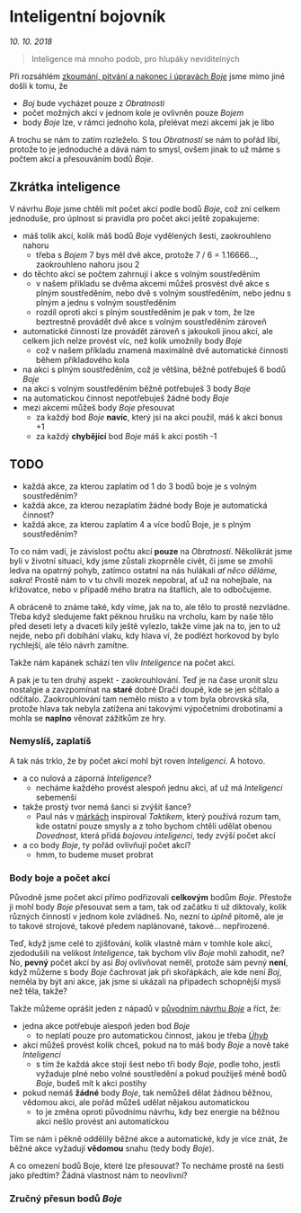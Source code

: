 # Inteligentní bojovník

*10. 10. 2018*

> Inteligence má mnoho podob, pro hlupáky neviditelných

Při rozsáhlém [zkoumání, pitvání a nakonec i úpravách *Boje*](2018-08-10-boj.md) jsme mimo jiné došli k tomu, že

- *Boj* bude vycházet pouze z *Obratnosti*
- počet možných akcí v jednom kole je ovlivněn pouze *Bojem*
- body *Boje* lze, v rámci jednoho kola, přelévat mezi akcemi jak je libo

A trochu se nám to zatím rozleželo.
S tou *Obratností* se nám to pořád líbí, protože to je jednoduché a dává nám to smysl, ovšem jinak to už máme s počtem akcí a přesouváním bodů *Boje*. 

## Zkrátka inteligence

V návrhu *Boje* jsme chtěli mít počet akcí podle bodů *Boje*, což zní celkem jednoduše, pro úplnost si pravidla pro počet akcí ještě zopakujeme:

- máš tolik akcí, kolik máš bodů *Boje* vydělených šesti, zaokrouhleno nahoru
    - třeba s *Bojem* 7 bys měl dvě akce, protože 7 / 6 = 1.16666..., zaokrouhleno nahoru jsou 2
- do těchto akcí se počtem zahrnují i akce s volným soustředěním
    - v našem příkladu se dvěma akcemi můžeš prosvést dvě akce s plným soustředěním, nebo dvě s volným soustředěním, nebo jednu s plným a jednu s volným soustředěním
    - rozdíl oproti akci s plným soustředěním je pak v tom, že lze beztrestně provádět dvě akce s volným soustředěním zároveň
- automatické činnosti lze provádět zároveň s jakoukoli jinou akcí, ale celkem jich nelze provést víc, než kolik umožnily body *Boje*
    - což v našem příkladu znamená maximálně dvě automatické činnosti během příkladového kola
- na akci s plným soustředěním, což je většina, běžně potřebuješ 6 bodů *Boje*
- na akci s volným soustředěním běžně potřebuješ 3 body *Boje*
- na automatickou činnost nepotřebuješ žádné body *Boje*
- mezi akcemi můžeš body *Boje* přesouvat
    - za každý bod *Boje* **navíc**, který jsi na akci použil, máš k akci bonus +1
    - za každý **chybějící** bod *Boje* máš k akci postih -1

## TODO

- každá akce, za kterou zaplatím od 1 do 3 bodů boje je s volným soustředěním?
- každá akce, za kterou nezaplatím žádné body Boje je automatická činnost?
- každá akce, za kterou zaplatím 4 a více bodů Boje, je s plným soustředěním?

To co nám vadí, je závislost počtu akcí **pouze** na *Obratnosti*. Několikrát jsme byli v životní situaci, kdy jsme zůstali zkoprněle civět, či jsme se zmohli ledva na opatrný pohyb, zatímco ostatní na nás hulákali *ať něco děláme, sakra*! Prostě nám to v tu chvíli mozek nepobral, ať už na nohejbale, na křižovatce, nebo v případě mého bratra na štaflích, ale to odbočujeme.

A obráceně to známe také, kdy víme, jak na to, ale tělo to prostě nezvládne. Třeba když sledujeme fakt pěknou hrušku na vrcholu, kam by naše tělo před deseti lety a dvaceti kily ještě vylezlo, takže víme jak na to, jen to už nejde, nebo při dobíhání vlaku, kdy hlava ví, že podlézt horkovod by bylo rychlejší, ale tělo návrh zamítne.

Takže nám kapánek schází ten vliv *Inteligence* na počet akcí.

A pak je tu ten druhý aspekt - zaokrouhlování. Teď je na čase uronit slzu nostalgie a zavzpomínat na **staré** dobré Dračí doupě, kde se jen sčítalo a odčítalo. Zaokrouhlování tam nemělo místo a v tom byla obrovská síla, protože hlava tak nebyla zatížena ani takovými výpočetními drobotinami a mohla se **naplno** věnovat zážitkům ze hry.

### Nemyslíš, zaplatíš

A tak nás trklo, že by počet akcí mohl být roven *Inteligenci*. A hotovo.

- a co nulová a záporná *Inteligence*?
    - necháme každého provést alespoň jednu akci, ať už má *Inteligenci* sebemenší
- takže prostý tvor nemá šanci si zvýšit šance?
    - Paul nás v [márkách](https://paper.dropbox.com/doc/Marky-hrdinu-i-padouchu--AOfhhadcneHIdLCOjivQRmpbAQ-4WNOSwzOGzSDLguzneiHn) inspiroval *Taktikem*, který používá rozum tam, kde ostatní pouze smysly a z toho bychom chtěli udělat obenou *Dovednost*, která přidá *bojovou inteligenci*, tedy zvýší počet akcí
- a co body *Boje*, ty pořád ovlivňují počet akcí?
    - hmm, to budeme muset probrat

### Body boje a počet akcí

Původně jsme počet akcí přímo podřizovali **celkovým** bodům *Boje*. Přestože ji mohl body *Boje* přesouvat sem a tam, tak od začátku ti už diktovaly, kolik různých činností v jednom kole zvládneš. No, nezní to *úplně* pitomě, ale je to takové strojové, takové předem naplánované, takové... nepřirozené.

Teď, když jsme celé to zjišťování, kolik vlastně mám v tomhle kole akcí, zjedodušili na velikost *Inteligence*, tak bychom vliv *Boje* mohli zahodit, ne?
No, **pevný** počet akcí by asi *Boj* ovlivňovat neměl, protože sám pevný **není**, když můžeme s body *Boje* čachrovat jak při skořápkách, ale kde není *Boj*, neměla by být ani akce, jak jsme si ukázali na případech schopnější mysli než těla, takže?

Takže můžeme oprášit jeden z nápadů v [původním návrhu *Boje*](2018-08-10-boj.md) a říct, že:

- jedna akce potřebuje alespoň jeden bod *Boje*
    - to neplatí pouze pro automatickou činnost, jakou je třeba [*Úhyb*](2018-09-19-uhyb.md)
- akcí můžeš provést kolik chceš, pokud na to máš body *Boje* a nově také *Inteligenci*
    - s tím že každá akce stojí šest nebo tři body *Boje*, podle toho, jestli vyžaduje plné nebo volné soustředění a pokud použiješ méně bodů *Boje*, budeš mít k akci postihy
- pokud nemáš **žádné** body *Boje*, tak nemůžeš dělat žádnou běžnou, vědomou akci, ale pořád můžeš udělat nějakou automatickou
    - to je změna oproti původnímu návrhu, kdy bez energie na běžnou akci nešlo provést ani automatickou

Tím se nám i pěkně oddělily běžné akce a automatické, kdy je více znát, že běžné akce vyžadují **vědomou** snahu (tedy body *Boje*).

A co omezení bodů Boje, které lze přesouvat? To necháme prostě na šesti jako předtím? Žádná vlastnost nám to neovlivní?

### Zručný přesun bodů *Boje*


